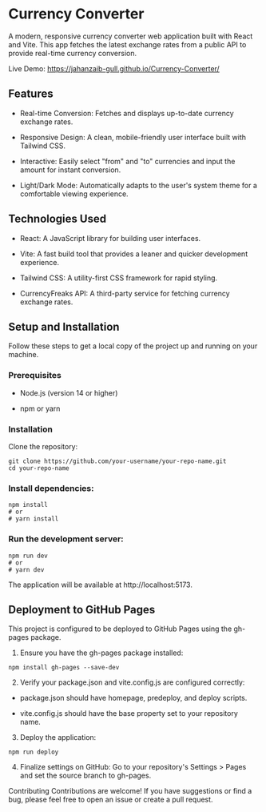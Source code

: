 # Currency Converter
A modern, responsive currency converter web application built with React and Vite. This app fetches the latest exchange rates from a public API to provide real-time currency conversion.

Live Demo:
    https://jahanzaib-gull.github.io/Currency-Converter/

## Features
* Real-time Conversion: Fetches and displays up-to-date currency exchange rates.

* Responsive Design: A clean, mobile-friendly user interface built with Tailwind CSS.

* Interactive: Easily select "from" and "to" currencies and input the amount for instant conversion.

* Light/Dark Mode: Automatically adapts to the user's system theme for a comfortable viewing experience.

## Technologies Used
* React: A JavaScript library for building user interfaces.

* Vite: A fast build tool that provides a leaner and quicker development experience.

* Tailwind CSS: A utility-first CSS framework for rapid styling.

* CurrencyFreaks API: A third-party service for fetching currency exchange rates.

## Setup and Installation
Follow these steps to get a local copy of the project up and running on your machine.

### Prerequisites
* Node.js (version 14 or higher)

* npm or yarn

### Installation
Clone the repository:
```
git clone https://github.com/your-username/your-repo-name.git
cd your-repo-name
```

### Install dependencies:
```
npm install
# or
# yarn install
```

### Run the development server:
```
npm run dev
# or
# yarn dev
```

The application will be available at http://localhost:5173.

## Deployment to GitHub Pages
This project is configured to be deployed to GitHub Pages using the gh-pages package.

1. Ensure you have the gh-pages package installed:
```
npm install gh-pages --save-dev
```

2. Verify your package.json and vite.config.js are configured correctly:

* package.json should have homepage, predeploy, and deploy scripts.

* vite.config.js should have the base property set to your repository name.

3. Deploy the application:
```
npm run deploy
```

4. Finalize settings on GitHub:
Go to your repository's Settings > Pages and set the source branch to gh-pages.

Contributing
Contributions are welcome! If you have suggestions or find a bug, please feel free to open an issue or create a pull request.
